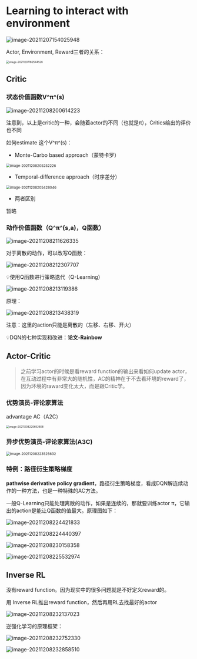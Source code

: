 # Learning to interact with environment

![image-20211207154025948](images/image-20211207154025948.png)

Actor, Environment, Reward三者的关系：

<img src="images/image-20211207162544526.png" alt="image-20211207162544526" style="zoom:50%;" />

## Critic

### 状态价值函数V^π^(s)

![image-20211208200614223](images/image-20211208200614223.png)

注意到，以上是critic的一种，会随着actor的不同（也就是π），Critics给出的评价也不同

如何estimate 这个V^π^(s)：

- Monte-Carbo based approach（蒙特卡罗）

<img src="images/image-20211208205252226.png" alt="image-20211208205252226" style="zoom: 67%;" />

- Temporal-difference approach（时序差分）

<img src="images/image-20211208205428046.png" alt="image-20211208205428046" style="zoom:67%;" />

- 两者区别

暂略

### 动作价值函数（Q^π^(s,a)，Q函数）

![image-20211208211626335](images/image-20211208211626335.png)

对于离散的动作，可以改写Q函数：

![image-20211208212307707](images/image-20211208212307707.png)

💡使用Q函数进行策略迭代（Q-Learning）

![image-20211208213119386](images/image-20211208213119386.png)

原理：

![image-20211208213438319](images/image-20211208213438319.png)

注意：这里的action只能是离散的（左移、右移、开火）

💡DQN的七种实现和改进：**论文-Rainbow**



## Actor-Critic

> 之前学习actor的时候是看reward function的输出来看如何update actor，在互动过程中有非常大的随机性，AC的精神在于不去看环境的reward了，因为环境的raward变化太大，而是跟Critic学。



### 优势演员-评论家算法

advantage AC（A2C）

<img src="images/image-20211208220652808.png" alt="image-20211208220652808" style="zoom:50%;" />



### 异步优势演员-评论家算法(A3C)

<img src="images/image-20211208223525632.png" alt="image-20211208223525632" style="zoom:67%;" />

### 特例：路径衍生策略梯度

**pathwise derivative policy gradient**，路径衍生策略梯度，看成DQN解连续动作的一种方法，也是一种特殊的AC方法。

一般Q-Learning只能处理离散的动作，如果是连续的，那就要训练actor π，它输出的action是能让Q函数的值最大。原理图如下：

![image-20211208224421833](images/image-20211208224421833.png)

![image-20211208224440397](images/image-20211208224440397.png)

![image-20211208230158358](images/image-20211208230158358.png)

![image-20211208225532974](images/image-20211208225532974.png)

## Inverse RL

没有reward function。因为现实中的很多问题就是不好定义reward的。

用 Inverse RL推出reward function，然后再用RL去找最好的actor

![image-20211208232137023](images/image-20211208232137023.png)

逆强化学习的原理框架：

![image-20211208232752330](images/image-20211208232752330.png)

![image-20211208232858510](images/image-20211208232858510.png)

